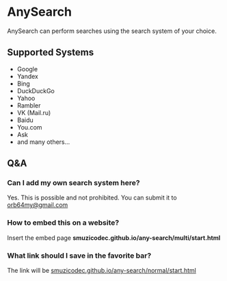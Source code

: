 # AnySearch
AnySearch can perform searches using the search system of your choice.

## Supported Systems
- Google
- Yandex
- Bing
- DuckDuckGo
- Yahoo
- Rambler
- VK (Mail.ru)
- Baidu
- You.com
- Ask
- and many others...

## Q&A
### Can I add my own search system here?
Yes. This is possible and not prohibited. You can submit it to <a href="mailto:orb64my@gmail.com">orb64my@gmail.com</a>

### How to embed this on a website?
Insert the embed page <b>smuzicodec.github.io/any-search/multi/start.html</b>

### What link should I save in the favorite bar?
The link will be <a href="https://smuzicodec.github.io/any-search/normal/start.html">smuzicodec.github.io/any-search/normal/start.html</a>
